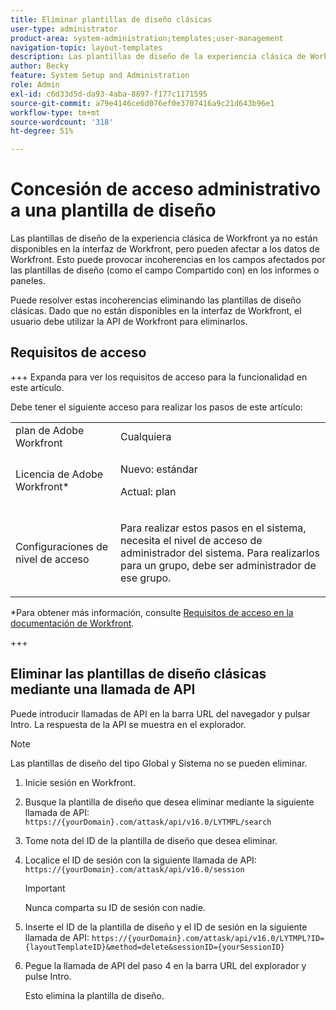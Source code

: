 ```yaml
---
title: Eliminar plantillas de diseño clásicas
user-type: administrator
product-area: system-administration;templates;user-management
navigation-topic: layout-templates
description: Las plantillas de diseño de la experiencia clásica de Workfront ya no están disponibles en la interfaz de Workfront, pero pueden afectar a los datos de Workfront. Esto puede provocar incoherencias en los campos afectados por las plantillas de diseño (como el campo Compartido con) en los informes o paneles.
author: Becky
feature: System Setup and Administration
role: Admin
exl-id: c6d33d5d-da93-4aba-8897-f177c1171595
source-git-commit: a79e4146ce6d076ef0e3707416a9c21d643b96e1
workflow-type: tm+mt
source-wordcount: '318'
ht-degree: 51%

---
```


# Concesión de acceso administrativo a una plantilla de diseño

Las plantillas de diseño de la experiencia clásica de Workfront ya no están disponibles en la interfaz de Workfront, pero pueden afectar a los datos de Workfront. Esto puede provocar incoherencias en los campos afectados por las plantillas de diseño (como el campo Compartido con) en los informes o paneles.

Puede resolver estas incoherencias eliminando las plantillas de diseño clásicas. Dado que no están disponibles en la interfaz de Workfront, el usuario debe utilizar la API de Workfront para eliminarlos.

## Requisitos de acceso

+++ Expanda para ver los requisitos de acceso para la funcionalidad en este artículo.

Debe tener el siguiente acceso para realizar los pasos de este artículo:

<table style="table-layout:auto"> 
 <col> 
 <col> 
 <tbody> 
  <tr> 
   <td role="rowheader">plan de Adobe Workfront</td> 
   <td>Cualquiera</td> 
  </tr> 
  <tr> 
   <td role="rowheader">Licencia de Adobe Workfront*</td> 
   <td><p>Nuevo: estándar</p>
  <p> Actual: plan</p>
   </td> 
  </tr> 
  <tr> 
   <td role="rowheader">Configuraciones de nivel de acceso</td> 
   <td> <p>Para realizar estos pasos en el sistema, necesita el nivel de acceso de administrador del sistema.
Para realizarlos para un grupo, debe ser administrador de ese grupo.</p> </td> 
  </tr> 
 </tbody> 
</table>

*Para obtener más información, consulte [Requisitos de acceso en la documentación de Workfront](/help/quicksilver/administration-and-setup/add-users/access-levels-and-object-permissions/access-level-requirements-in-documentation.md).

+++

## Eliminar las plantillas de diseño clásicas mediante una llamada de API

Puede introducir llamadas de API en la barra URL del navegador y pulsar Intro. La respuesta de la API se muestra en el explorador.

>[!NOTE]
>
>Las plantillas de diseño del tipo Global y Sistema no se pueden eliminar.

1. Inicie sesión en Workfront.
1. Busque la plantilla de diseño que desea eliminar mediante la siguiente llamada de API:
   `https://{yourDomain}.com/attask/api/v16.0/LYTMPL/search`
1. Tome nota del ID de la plantilla de diseño que desea eliminar.
1. Localice el ID de sesión con la siguiente llamada de API:
   `https://{yourDomain}.com/attask/api/v16.0/session`

   >[!IMPORTANT]
   >
   >Nunca comparta su ID de sesión con nadie.

1. Inserte el ID de la plantilla de diseño y el ID de sesión en la siguiente llamada de API:
   `https://{yourDomain}.com/attask/api/v16.0/LYTMPL?ID={layoutTemplateID}&method=delete&sessionID={yourSessionID}`
1. Pegue la llamada de API del paso 4 en la barra URL del explorador y pulse Intro.

   Esto elimina la plantilla de diseño.
